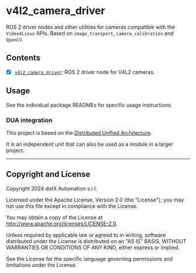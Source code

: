 # v4l2_camera_driver

ROS 2 driver nodes and other utilities for cameras compatible with the `Video4Linux` APIs. Based on `image_transport`, `camera_calibration` and `OpenCV`.

## Contents

- [x] [`v4l2_camera_driver`](src/v4l2_camera_driver/README.md): ROS 2 driver node for V4L2 cameras.

## Usage

See the individual package READMEs for specific usage instructions.

### DUA integration

This project is based on the [Distributed Unified Architecture](dua-template.md).

It is an independent unit that can also be used as a module in a larger project.

---

## Copyright and License

Copyright 2024 dotX Automation s.r.l.

Licensed under the Apache License, Version 2.0 (the "License"); you may not use this file except in compliance with the License.

You may obtain a copy of the License at <http://www.apache.org/licenses/LICENSE-2.0>.

Unless required by applicable law or agreed to in writing, software distributed under the License is distributed on an "AS IS" BASIS, WITHOUT WARRANTIES OR CONDITIONS OF ANY KIND, either express or implied.

See the License for the specific language governing permissions and limitations under the License.
